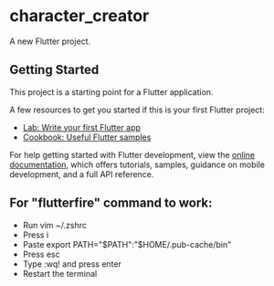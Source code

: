# character_creator

A new Flutter project.

## Getting Started

This project is a starting point for a Flutter application.

A few resources to get you started if this is your first Flutter project:

- [Lab: Write your first Flutter app](https://docs.flutter.dev/get-started/codelab)
- [Cookbook: Useful Flutter samples](https://docs.flutter.dev/cookbook)

For help getting started with Flutter development, view the
[online documentation](https://docs.flutter.dev/), which offers tutorials,
samples, guidance on mobile development, and a full API reference.

## For "flutterfire" command to work:

- Run vim ~/.zshrc
- Press i
- Paste export PATH="$PATH":"$HOME/.pub-cache/bin"
- Press esc
- Type :wq! and press enter
- Restart the terminal
